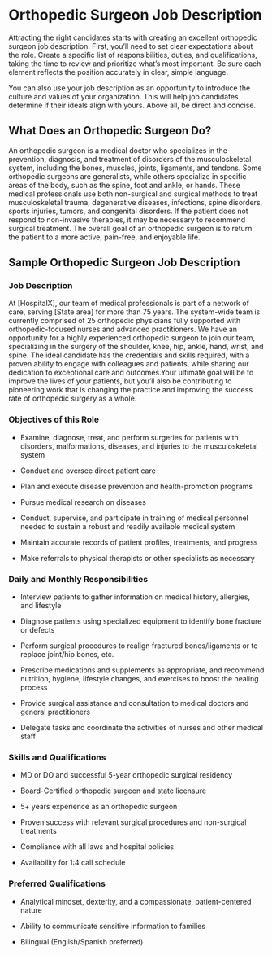 
# Orthopedic Surgeon Job Description

Attracting the right candidates starts with creating an excellent orthopedic surgeon job description. First, you’ll need to set clear expectations about the role. Create a specific list of responsibilities, duties, and qualifications, taking the time to review and prioritize what’s most important. Be sure each element reflects the position accurately in clear, simple language.

You can also use your job description as an opportunity to introduce the culture and values of your organization. This will help job candidates determine if their ideals align with yours. Above all, be direct and concise.
## What Does an Orthopedic Surgeon Do?

An orthopedic surgeon is a medical doctor who specializes in the prevention, diagnosis, and treatment of disorders of the musculoskeletal system, including the bones, muscles, joints, ligaments, and tendons. Some orthopedic surgeons are generalists, while others specialize in specific areas of the body, such as the spine, foot and ankle, or hands. These medical professionals use both non-surgical and surgical methods to treat musculoskeletal trauma, degenerative diseases, infections, spine disorders, sports injuries, tumors, and congenital disorders. If the patient does not respond to non-invasive therapies, it may be necessary to recommend surgical treatment. The overall goal of an orthopedic surgeon is to return the patient to a more active, pain-free, and enjoyable life.

## Sample Orthopedic Surgeon Job Description

### Job Description

At [HospitalX], our team of medical professionals is part of a network of care, serving [State area] for more than 75 years. The system-wide team is currently comprised of 25 orthopedic physicians fully supported with orthopedic-focused nurses and advanced practitioners. We have an opportunity for a highly experienced orthopedic surgeon to join our team, specializing in the surgery of the shoulder, knee, hip, ankle, hand, wrist, and spine. The ideal candidate has the credentials and skills required, with a proven ability to engage with colleagues and patients, while sharing our dedication to exceptional care and outcomes.Your ultimate goal will be to improve the lives of your patients, but you’ll also be contributing to pioneering work that is changing the practice and improving the success rate of orthopedic surgery as a whole.

### Objectives of this Role

* Examine, diagnose, treat, and perform surgeries for patients with disorders, malformations, diseases, and injuries to the musculoskeletal system

* Conduct and oversee direct patient care

* Plan and execute disease prevention and health-promotion programs

* Pursue medical research on diseases

* Conduct, supervise, and participate in training of medical personnel needed to sustain a robust and readily available medical system

* Maintain accurate records of patient profiles, treatments, and progress

* Make referrals to physical therapists or other specialists as necessary

### Daily and Monthly Responsibilities

* Interview patients to gather information on medical history, allergies, and lifestyle

* Diagnose patients using specialized equipment to identify bone fracture or defects

* Perform surgical procedures to realign fractured bones/ligaments or to replace joint/hip bones, etc.

* Prescribe medications and supplements as appropriate, and recommend nutrition, hygiene, lifestyle changes, and exercises to boost the healing process

* Provide surgical assistance and consultation to medical doctors and general practitioners

* Delegate tasks and coordinate the activities of nurses and other medical staff

### Skills and Qualifications

* MD or DO and successful 5-year orthopedic surgical residency

* Board-Certified orthopedic surgeon and state licensure

* 5+ years experience as an orthopedic surgeon

* Proven success with relevant surgical procedures and non-surgical treatments

* Compliance with all laws and hospital policies

* Availability for 1:4 call schedule

### Preferred Qualifications

* Analytical mindset, dexterity, and a compassionate, patient-centered nature

* Ability to communicate sensitive information to families

* Bilingual (English/Spanish preferred)

